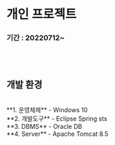 # 개인 프로젝트
### 기간 : 20220712~

<br><br>
## 개발 환경
<br>
**1. 운영체제**
- Windows 10
<br>
**2. 개발도구**
- Eclipse Spring sts
<br>
**3. DBMS**
- Oracle DB
<br>
**4. Server**
- Apache Tomcat 8.5


